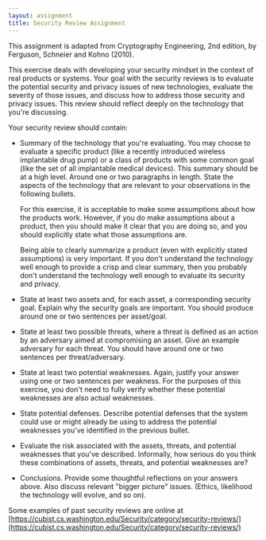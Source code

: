 ```yaml
---
layout: assignment
title: Security Review Assignment
---
```


This assignment is adapted from Cryptography Engineering, 2nd edition, by Ferguson, Schneier and Kohno (2010).

This exercise deals with developing your security mindset in the context of real products or systems. Your goal with the security reviews is to evaluate the potential security and privacy issues of new technologies, evaluate the severity of those issues, and discuss how to address those security and privacy issues. This review should reflect deeply on the technology that you're discussing.

Your security review should contain: 

- Summary of the technology that you're evaluating. You may choose to evaluate a specific product (like a recently introduced wireless implantable drug pump) or a class of products with some common goal (like the set of all implantable medical devices). This summary should be at a high level. Around one or two paragraphs in length. State the aspects of the technology that are relevant to your observations in the following bullets.

    For this exercise, it is acceptable to make some assumptions about how the products work. However, if you do make assumptions about a product, then you should make it clear that you are doing so, and you should explicitly state what those assumptions are. 

    Being able to clearly summarize a product (even with explicitly stated assumptions) is very important. If you don't understand the technology well enough to provide a crisp and clear summary, then you probably don't understand the technology well enough to evaluate its security and privacy.

- State at least two assets and, for each asset, a corresponding security goal. Explain why the security goals are important. You should produce around one or two sentences per asset/goal.

- State at least two possible threats, where a threat is defined as an action by an adversary aimed at compromising an asset. Give an example adversary for each threat. You should have around one or two sentences per threat/adversary.

- State at least two potential weaknesses. Again, justify your answer using one or two sentences per weakness. For the purposes of this exercise, you don't need to fully verify whether these potential weaknesses are also actual weaknesses.

- State potential defenses. Describe potential defenses that the system could use or might already be using to address the potential weaknesses you've identified in the previous bullet.

- Evaluate the risk associated with the assets, threats, and potential weaknesses that you've described. Informally, how serious do you think these combinations of assets, threats, and potential weaknesses are?

- Conclusions. Provide some thoughtful reflections on your answers above. Also discuss relevant "bigger picture" issues. (Ethics, likelihood the technology will evolve, and so on). 

Some examples of past security reviews are online at [https://cubist.cs.washington.edu/Security/category/security-reviews/](https://cubist.cs.washington.edu/Security/category/security-reviews/)

